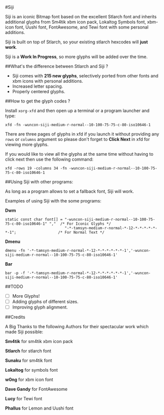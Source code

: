#Siji

Siji is an iconic Bitmap font based on the excellent Stlarch font and inherits additional glyphs from Sm4tik xbm icon pack, Lokaltog Symbols font, xbm-icon font, Uushi font, FontAwesome, and Tewi font with some personal additions.

Siji is built on top of Stlarch, so your existing stlarch hexcodes will **just work**.

Siji is a **Work In Progress**, so more glyphs will be added over the time.

##What's the difference between Stlarch and Siji ?

- Siji comes with **215 new glyphs**, selectively ported from other fonts and xbm icons with personal additions.
- Increased letter spacing.
- Properly centered glyphs.

##How to get the glyph codes ?

Install `xorg-xfd` and then open up a terminal or a program launcher and type:

`xfd -fn -wuncon-siji-medium-r-normal--10-100-75-75-c-80-iso10646-1`

There are three pages of glyphs in xfd if you launch it without providing any `rows` or `columns` argument so please don't forget to **Click Next** in xfd for viewing more glyphs.

If you would like to view all the glyphs at the same time without having to click next then use the following command:

`xfd -rows 19 -columns 34 -fn -wuncon-siji-medium-r-normal--10-100-75-75-c-80-iso10646-1`

##Using Siji with other programs:

As long as a program allows to set a fallback font, Siji will work.

Examples of using Siji with the some programs:

**Dwm**

```
static const char font[] = "-wuncon-siji-medium-r-normal--10-100-75-75-c-80-iso10646-1" ","  /* For Iconic Glyphs */
                           "-*-tamsyn-medium-r-normal-*-12-*-*-*-*-*-*-1";                   /* For Normal Text */
```

**Dmenu**

```
dmenu -fn '-*-tamsyn-medium-r-normal-*-12-*-*-*-*-*-*-1','-wuncon-siji-medium-r-normal--10-100-75-75-c-80-iso10646-1'
```

**Bar**

```
bar -p -f '-*-tamsyn-medium-r-normal-*-12-*-*-*-*-*-*-1','-wuncon-siji-medium-r-normal--10-100-75-75-c-80-iso10646-1'
```

##TODO

- [ ] More Glyphs!
- [ ] Adding glyphs of different sizes.
- [ ] Improving glyph alignment.

##Credits

A Big Thanks to the following Authors for their spectacular work which made Siji possible:

**Sm4tik** for sm4tik xbm icon pack

**Stlarch** for stlarch font

**Sunaku** for sm4tik font

**Lokaltog** for symbols font

**w0ng** for xbm icon font

**Dave Gandy** for FontAwesome

**Lucy** for Tewi font

**Phallus** for Lemon and Uushi font

